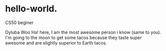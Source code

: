# hello-world.
CS50 beginer 

Dyluba Woo Ha! here, I am the most awesome person i know (same to you).
I'm going to the moon to get some tacos because they taste super awesome and are slightly superior to Earth tacos.
